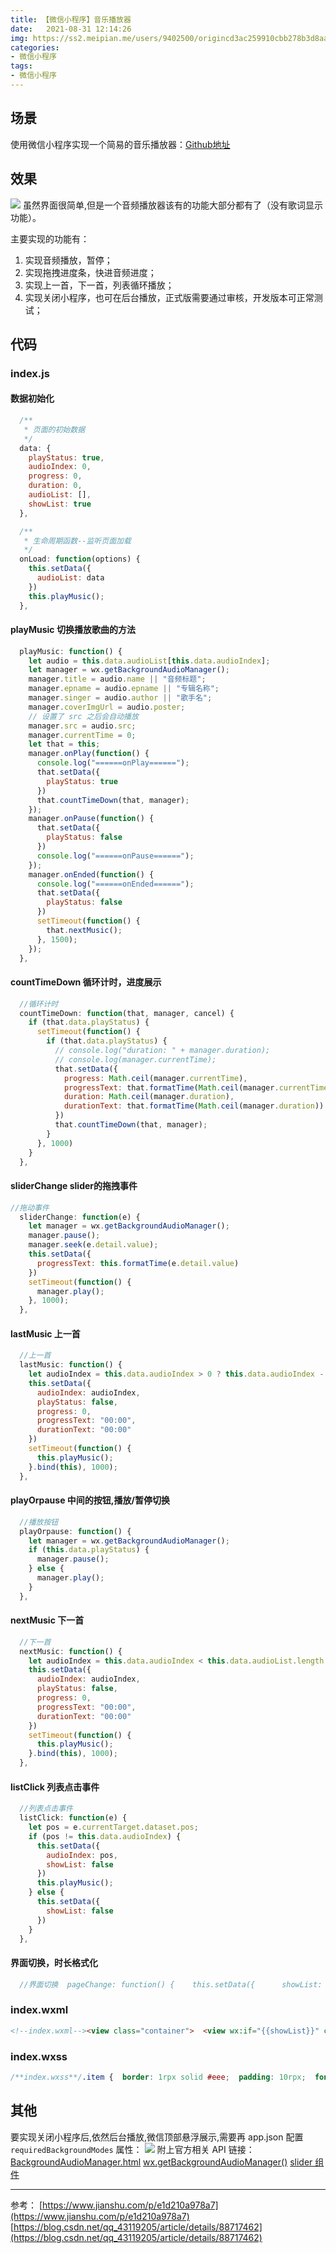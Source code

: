 ```yaml
---
title: 【微信小程序】音乐播放器
date:   2021-08-31 12:14:26
img: https://ss2.meipian.me/users/9402500/origincd3ac259910cbb278b3d8aae6a1bbea4.jpg?imageView2/2/w/750/h/1400/q/80
categories: 
- 微信小程序
tags:
- 微信小程序
---
```


## 场景

使用微信小程序实现一个简易的音乐播放器：[Github地址](https://github.com/beatzcs/audio_demo)

## 效果

![](https://img-blog.csdnimg.cn/721820db27dc4facbfc595dc8349ddb8.png?x-oss-process=image/watermark,type_ZHJvaWRzYW5zZmFsbGJhY2s,shadow_50,text_Q1NETiBA5Za15Za15Za15Za16KaB5oqx5oqx,size_9,color_FFFFFF,t_70,g_se,x_16)
虽然界面很简单,但是一个音频播放器该有的功能大部分都有了（没有歌词显示功能）。

主要实现的功能有：

1. 实现音频播放，暂停；
2. 实现拖拽进度条，快进音频进度；
3. 实现上一首，下一首，列表循环播放；
4. 实现关闭小程序，也可在后台播放，正式版需要通过审核，开发版本可正常测试；

## 代码

### index.js

#### 数据初始化

```javascript
  /**
   * 页面的初始数据
   */
  data: {
    playStatus: true,
    audioIndex: 0,
    progress: 0,
    duration: 0,
    audioList: [],
    showList: true
  },

  /**
   * 生命周期函数--监听页面加载
   */
  onLoad: function(options) {
    this.setData({
      audioList: data
    })
    this.playMusic();
  },
```

#### playMusic 切换播放歌曲的方法

```javascript
  playMusic: function() {
    let audio = this.data.audioList[this.data.audioIndex];
    let manager = wx.getBackgroundAudioManager();
    manager.title = audio.name || "音频标题";
    manager.epname = audio.epname || "专辑名称";
    manager.singer = audio.author || "歌手名";
    manager.coverImgUrl = audio.poster;
    // 设置了 src 之后会自动播放
    manager.src = audio.src;
    manager.currentTime = 0;
    let that = this;
    manager.onPlay(function() {
      console.log("======onPlay======");
      that.setData({
        playStatus: true
      })
      that.countTimeDown(that, manager);
    });
    manager.onPause(function() {
      that.setData({
        playStatus: false
      })
      console.log("======onPause======");
    });
    manager.onEnded(function() {
      console.log("======onEnded======");
      that.setData({
        playStatus: false
      })
      setTimeout(function() {
        that.nextMusic();
      }, 1500);
    });
  },
```

#### countTimeDown 循环计时，进度展示

```javascript
  //循环计时
  countTimeDown: function(that, manager, cancel) {
    if (that.data.playStatus) {
      setTimeout(function() {
        if (that.data.playStatus) {
          // console.log("duration: " + manager.duration);
          // console.log(manager.currentTime);
          that.setData({
            progress: Math.ceil(manager.currentTime),
            progressText: that.formatTime(Math.ceil(manager.currentTime)),
            duration: Math.ceil(manager.duration),
            durationText: that.formatTime(Math.ceil(manager.duration))
          })
          that.countTimeDown(that, manager);
        }
      }, 1000)
    }
  },
```

#### sliderChange slider的拖拽事件

```javascript
//拖动事件
  sliderChange: function(e) {
    let manager = wx.getBackgroundAudioManager();
    manager.pause();
    manager.seek(e.detail.value);
    this.setData({
      progressText: this.formatTime(e.detail.value)
    })
    setTimeout(function() {
      manager.play();
    }, 1000);
  },
```

#### lastMusic 上一首

```javascript
  //上一首
  lastMusic: function() {
    let audioIndex = this.data.audioIndex > 0 ? this.data.audioIndex - 1 : this.data.audioList.length - 1;
    this.setData({
      audioIndex: audioIndex,
      playStatus: false,
      progress: 0,
      progressText: "00:00",
      durationText: "00:00"
    })
    setTimeout(function() {
      this.playMusic();
    }.bind(this), 1000);
  },
```

#### playOrpause 中间的按钮,播放/暂停切换

```javascript
  //播放按钮
  playOrpause: function() {
    let manager = wx.getBackgroundAudioManager();
    if (this.data.playStatus) {
      manager.pause();
    } else {
      manager.play();
    }
  },
```

#### nextMusic 下一首

```javascript
  //下一首
  nextMusic: function() {
    let audioIndex = this.data.audioIndex < this.data.audioList.length - 1 ? this.data.audioIndex + 1 : 0;
    this.setData({
      audioIndex: audioIndex,
      playStatus: false,
      progress: 0,
      progressText: "00:00",
      durationText: "00:00"
    })
    setTimeout(function() {
      this.playMusic();
    }.bind(this), 1000);
  },
```

#### listClick 列表点击事件

```javascript
  //列表点击事件
  listClick: function(e) {
    let pos = e.currentTarget.dataset.pos;
    if (pos != this.data.audioIndex) {
      this.setData({
        audioIndex: pos,
        showList: false
      })
      this.playMusic();
    } else {
      this.setData({
        showList: false
      })
    }
  },
```

#### 界面切换，时长格式化

```javascript
  //界面切换  pageChange: function() {    this.setData({      showList: true    })  },  //格式化时长  formatTime: function(s) {    let t = '';    s = Math.floor(s);    if (s > -1) {      let min = Math.floor(s / 60) % 60;      let sec = s % 60;      if (min < 10) {        t += "0";      }      t += min + ":";      if (sec < 10) {        t += "0";      }      t += sec;    }    return t;  },
```

### index.wxml

```html
<!--index.wxml--><view class="container">  <view wx:if="{{showList}}" class="list">    <view wx:for="{{audioList}}" class='item {{audioIndex==index?"active":""}}' bindtap='listClick' data-pos='{{index}}'>      <view>{{item.name}}</view>      <text>{{item.author}}</text>    </view>  </view>  <view wx:else class='background'>    <view class='info'>      <view>{{audioList[audioIndex].name||""}}</view>      <view>{{audioList[audioIndex].author||""}}</view>    </view>    <image class='list' bindtap='pageChange' src='/images/list.png'></image>    <image class='poster {{playStatus?"rotate":"rotate-paused"}}' mode="scaleToFill" src='{{audioList[audioIndex].poster}}'></image>    <view class='progress'>      <text>{{progressText}}</text>      <slider class='bar' bindchange="sliderChange" bindchanging="sliderChanging" value="{{progress}}" step="1" min='0' max='{{duration}}' activeColor="#1aad19" block-size="12" block-color="#1aad19" />      <text>{{durationText}}</text>    </view>    <view class='buttons'>      <image class='button' bindtap='lastMusic' src='/images/last.png'></image>      <image class='button' bindtap='playOrpause' src='{{playStatus?"/images/pause.png":"/images/play.png"}}'></image>      <image class='button' bindtap='nextMusic' src='/images/next.png'></image>    </view>  </view></view>
```

### index.wxss

```css
/**index.wxss**/.item {  border: 1rpx solid #eee;  padding: 10rpx;  font-size: 11pt;}.active {  background: #a51515;  color: #fff;}.background {  position: fixed;  left: 0;  top: 0;  right: 0;  bottom: 0;  text-align: center;  background: #f5f5f5;}.background .info{  position: fixed;  top: 140rpx;  left: 0;  right: 0;  font-size: 12pt;  color: #353535;}.background .list {  position: fixed;  right: 40rpx;  top: 40rpx;  width: 60rpx;  height: 60rpx;}.background .poster {  width: 150rpx;  height: 150rpx;  border-radius: 50%;  margin-top: 400rpx;}.rotate {  animation: rotate 10s linear infinite;}.rotate-paused {  animation: rotate 10s linear infinite;  animation-play-state: paused;}@keyframes rotate {  0% {    transform: rotate(0deg);  }  50% {    transform: rotate(180deg);  }  100% {    transform: rotate(360deg);  }}.progress {  position: fixed;  bottom: 90rpx;  left: 50rpx;  right: 50rpx;  display: flex;  align-items: center;  font-size: 10pt;  color: rgb(87, 49, 49);  text-align: center;}.progress .bar {  flex: 1;}.progress text {  flex-basis: 90rpx;}.buttons {  position: fixed;  bottom: 20rpx;  left: 50rpx;  right: 50rpx;  display: flex;  justify-content: space-around;  align-items: center;}.buttons .button {  width: 70rpx;  height: 70rpx;}
```

## 其他

要实现关闭小程序后,依然后台播放,微信顶部悬浮展示,需要再 app.json 配置 `requiredBackgroundModes` 属性：
![](https://img-blog.csdnimg.cn/e614b3d5b8584735afde528d5a3a5696.png?x-oss-process=image/watermark,type_ZHJvaWRzYW5zZmFsbGJhY2s,shadow_50,text_Q1NETiBA5Za15Za15Za15Za16KaB5oqx5oqx,size_10,color_FFFFFF,t_70,g_se,x_16)
附上官方相关 API 链接：
[BackgroundAudioManager.html](https://developers.weixin.qq.com/miniprogram/dev/api/media/background-audio/BackgroundAudioManager.html)
[wx.getBackgroundAudioManager()](https://developers.weixin.qq.com/miniprogram/dev/api/media/background-audio/wx.getBackgroundAudioManager.html)
[slider 组件](https://developers.weixin.qq.com/miniprogram/dev/component/slider.html)

---

参考：
[https://www.jianshu.com/p/e1d210a978a7](https://www.jianshu.com/p/e1d210a978a7)
[https://blog.csdn.net/qq_43119205/article/details/88717462](https://blog.csdn.net/qq_43119205/article/details/88717462)


